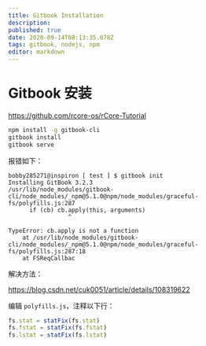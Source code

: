 ```yaml
---
title: Gitbook Installation
description: 
published: true
date: 2020-09-14T08:13:35.078Z
tags: gitbook, nodejs, npm
editor: markdown
---
```


# Gitbook 安装

https://github.com/rcore-os/rCore-Tutorial

```bash
npm install -g gitbook-cli
gitbook install
gitbook serve
```

报错如下：
```
bobby285271@inspiron [ test ] $ gitbook init
Installing GitBook 3.2.3
/usr/lib/node_modules/gitbook-cli/node_modules/_npm@5.1.0@npm/node_modules/graceful-fs/polyfills.js:287
      if (cb) cb.apply(this, arguments)
                 ^

TypeError: cb.apply is not a function
    at /usr/lib/node_modules/gitbook-cli/node_modules/_npm@5.1.0@npm/node_modules/graceful-fs/polyfills.js:287:18
    at FSReqCallbac
```

解决方法：

https://blog.csdn.net/cuk0051/article/details/108319622

编辑 `polyfills.js`，注释以下行：

```js
fs.stat = statFix(fs.stat)
fs.fstat = statFix(fs.fstat)
fs.lstat = statFix(fs.lstat)
```